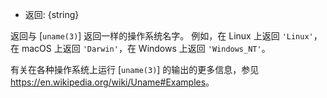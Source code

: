 <!-- YAML
added: v0.3.3
-->

* 返回: {string}

返回与 [`uname(3)`] 返回一样的操作系统名字。
例如，在 Linux 上返回 `'Linux'`，在 macOS 上返回 `'Darwin'`，在 Windows 上返回 `'Windows_NT'`。

有关在各种操作系统上运行 [`uname(3)`] 的输出的更多信息，参见 <https://en.wikipedia.org/wiki/Uname#Examples>。

